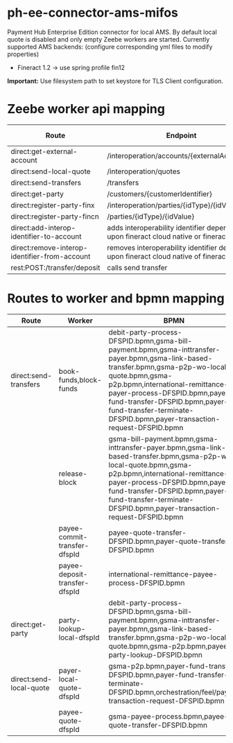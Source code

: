 # ph-ee-connector-ams-mifos
Payment Hub Enterprise Edition connector for local AMS.
By default local quote is disabled and only empty Zeebe workers are started.
Currently supported AMS backends: (configure corresponding yml files to modify properties)
* Fineract 1.2 -> use spring profile fin12

**Important:** Use filesystem path to set keystore for TLS Client configuration.

# Zeebe worker api mapping
| Route                                         | Endpoint                                                                               | HTTP Method |
|-----------------------------------------------|----------------------------------------------------------------------------------------|-------------|
| direct:get-external-account                   | /interoperation/accounts/{externalAccountId}                                           | GET         |
| direct:send-local-quote                       | /interoperation/quotes                                                                 | GET         |
| direct:send-transfers                         | /transfers                                                                             | POST        |
| direct:get-party                              | /customers/{customerIdentifier}                                                        | GET         |
| direct:register-party-finx                    | /interoperation/parties/{idType}/{idValue}                                             | POST        |
| direct:register-party-fincn                   | /parties/{idType}/{idValue}                                                            | POST        |
| direct:add-interop-identifier-to-account      | adds interoperability identifier depending upon fineract cloud native or fineract X    | POST        |
| direct:remove-interop-identifier-from-account | removes interoperability identifier depending upon fineract cloud native of fineract X | PUT         |
| rest:POST:/transfer/deposit                   | calls send transfer                                                                    | POST        |

# Routes to worker and bpmn mapping

| Route                   | Worker                        | BPMN                                                                                                                                                                                                                                                                                                                           |
|-------------------------|-------------------------------|--------------------------------------------------------------------------------------------------------------------------------------------------------------------------------------------------------------------------------------------------------------------------------------------------------------------------------|
| direct:send-transfers   | book-funds,block-funds        | debit-party-process-DFSPID.bpmn,gsma-bill-payment.bpmn,gsma-inttransfer-payer.bpmn,gsma-link-based-transfer.bpmn,gsma-p2p-wo-local-quote.bpmn,gsma-p2p.bpmn,international-remittance-payer-process-DFSPID.bpmn,payer-fund-transfer-DFSPID.bpmn,payer-fund-transfer-terminate-DFSPID.bpmn,payer-transaction-request-DFSPID.bpmn |
|                         | release-block                 | gsma-bill-payment.bpmn,gsma-inttransfer-payer.bpmn,gsma-link-based-transfer.bpmn,gsma-p2p-wo-local-quote.bpmn,gsma-p2p.bpmn,international-remittance-payer-process-DFSPID.bpmn,payer-fund-transfer-DFSPID.bpmn,payer-fund-transfer-terminate-DFSPID.bpmn,payer-transaction-request-DFSPID.bpmn                                 |
|                         | payee-commit-transfer-dfspId  | payee-quote-transfer-DFSPID.bpmn,payer-quote-transfer-DFSPID.bpmn                                                                                                                                                                                                                                                              |
|                         | payee-deposit-transfer-dfspId | international-remittance-payee-process-DFSPID.bpmn                                                                                                                                                                                                                                                                             |
| direct:get-party        | party-lookup-local-dfspId     | debit-party-process-DFSPID.bpmn,gsma-bill-payment.bpmn,gsma-inttransfer-payer.bpmn,gsma-link-based-transfer.bpmn,gsma-p2p-wo-local-quote.bpmn,gsma-p2p.bpmn,payee-party-lookup-DFSPID.bpmn                                                                                                                                     |
| direct:send-local-quote | payer-local-quote-dfspId      | gsma-p2p.bpmn,payer-fund-transfer-DFSPID.bpmn,payer-fund-transfer-terminate-DFSPID.bpmn,orchestration/feel/payer-transaction-request-DFSPID.bpmn                                                                                                                                                                               |
|                         | payee-quote-dfspId            | gsma-payee-process.bpmn,payee-quote-transfer-DFSPID.bpmn                                                                                                                                                                                                                                                                       |
